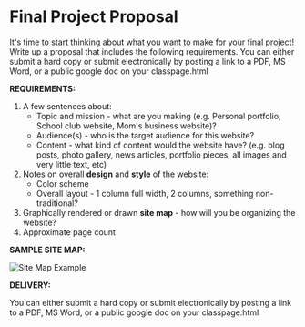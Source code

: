 Final Project Proposal
================

It's time to start thinking about what you want to make for your final project! Write up a proposal that includes the following requirements. You can either submit a hard copy or submit electronically by posting a link to a PDF, MS Word, or a public google doc on your classpage.html

**REQUIREMENTS:**

1. A few sentences about:
    * Topic and mission - what are you making (e.g. Personal portfolio, School club website, Mom's business website)?
    * Audience(s) - who is the target audience for this website?
    * Content - what kind of content would the website have? (e.g. blog posts, photo gallery, news articles, portfolio pieces, all images and very little text, etc)
2. Notes on overall **design** and **style** of the website:
    * Color scheme
    * Overall layout - 1 column full width, 2 columns, something non-traditional?
3. Graphically rendered or drawn **site map** - how will you be organizing the website?
4. Approximate page count


**SAMPLE SITE MAP:**

![Site Map Example](http://itpwebdev.heroku.com/images/site_map.jpg)


**DELIVERY:**

You can either submit a hard copy or submit electronically by posting a link to a PDF, MS Word, or a public google doc on your classpage.html